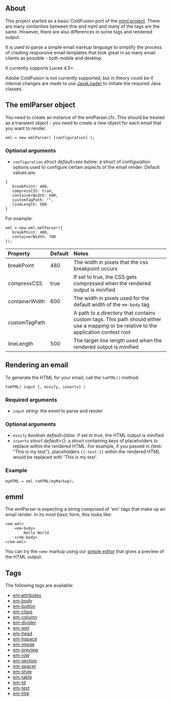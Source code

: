 ## About

This project started as a basic ColdFusion port of the [mjml project](https://mjml.io/). There are many similarities between thie and mjml and many of the tags are the same. However, there are also differences in some tags and rendered output.

It is used to parse a simple email markup language to simplify the process of creating responsive email templates that look great in as many email clients as possible - both mobile and desktop.

It currently supports Lucee 4.5+.

Adobe ColdFusion is not currently supported, but in theory could be if internal changes are made to use [JavaLoader](https://github.com/markmandel/JavaLoader) to initiate the required Java classes.

## The emlParser object
You need to create an instance of the emlParser.cfc. This should be treated as a transient object - you need to create a new object for each email that you want to render.

`eml = new emlParser( [configuration] );`

### Optional arguments
* `configuration` _struct default=see below_: a struct of configuration options used to configure certain aspects of the email render. Default values are:

```
{
   breakPoint: 480,
   compressCSS: true,
   containerWidth: 600,
   customTagPath: "",
   lineLength: 500
}
```

For example:
```
eml = new eml.emlParser({
   breakPoint: 400,
   containerWidth: 700
});
```

| Property | Default | Notes |
| :-------- | :------ | :---- |
| breakPoint | 480 | The width in pixels that the css breakpoint occurs |
| compressCSS | true | If set to true, the CSS gets compressed when the rendered output is minified |
| containerWidth| 600 |  The width in pixels used for the default width of the `em-body` tag |
| customTagPath|  | A path to a directory that contains custom tags. This path should either use a mapping or be relative to the application context root |
| lineLength| 500 | The target line length used when the rendered output is minified |


## Rendering an email
To generate the HTML for your email, call the `toHTML()` method:

`toHTML( input [, minify, inserts] )`

### Required arguments
* `input` _string_: the emml to parse and render

### Optional arguments
* `minify` _boolean default=false_: if set to true, the HTML output is minified
* `inserts` _struct default={}_: a struct containing keys of placeholders to replace within the rendered HTML. For example, if you passed in {test: "This is my test"}, placeholders `{{:test:}}` within the rendered HTML would be replaced with 'This is my test'.

### Example
`myHTML = eml.toHTML(myMarkup);`

## emml
The emlParser is expecting a string comprised of 'em' tags that make up an email render. In its most basic form, this looks like:

```
<em-eml>
	<em-body>
		Hello World
	</em-body>
</em-eml>
```

You can try the `<em>` markup using our [simple editor](https://www.cubicstate.com/emml/) that gives a preview of the HTML output.



## Tags
The following tags are available:

* [em‐attributes](https://github.com/cubiclabs/emml/wiki/em‐attributes)
* [em-body](https://github.com/cubiclabs/emml/wiki/em‐body)
* [em-button](https://github.com/cubiclabs/emml/wiki/em‐button)
* [em-class](https://github.com/cubiclabs/emml/wiki/em‐class)
* [em-column](https://github.com/cubiclabs/emml/wiki/em‐column)
* [em-divider](https://github.com/cubiclabs/emml/wiki/em‐divider)
* [em-eml](https://github.com/cubiclabs/emml/wiki/em‐eml)
* [em-head](https://github.com/cubiclabs/emml/wiki/em‐head)
* [em-hspace](https://github.com/cubiclabs/emml/wiki/em‐hspace)
* [em-image](https://github.com/cubiclabs/emml/wiki/em‐image)
* [em-preview](https://github.com/cubiclabs/emml/wiki/em‐preview)
* [em-row](https://github.com/cubiclabs/emml/wiki/em‐row)
* [em-section](https://github.com/cubiclabs/emml/wiki/em‐section)
* [em-spacer](https://github.com/cubiclabs/emml/wiki/em‐spacer)
* [em-style](https://github.com/cubiclabs/emml/wiki/em‐style)
* [em-table](https://github.com/cubiclabs/emml/wiki/em‐table)
* [em-td](https://github.com/cubiclabs/emml/wiki/em‐td)
* [em-text](https://github.com/cubiclabs/emml/wiki/em‐text)
* [em-title](https://github.com/cubiclabs/emml/wiki/em‐title)
